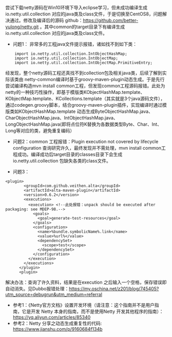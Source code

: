 尝试下载netty源码在Win10环境下导入eclipse学习，但未成功编译生成 io.netty.util.collection 对应的java类及class文件，于是切换至CentOS8，问题解决通过。修改及编译后的源码 github：https://github.com/better-yulong/netty.git 。其中common的target目录下有编译生成 io.netty.util.collection 对应的java类及class文件。

- 问题1：
非常多的工程java文件提示报错，诸如找不到如下类：
```
	import io.netty.util.collection.IntObjectHashMap;
	import io.netty.util.collection.IntObjectMap;
	import io.netty.util.collection.IntObjectMap.PrimitiveEntry;
```
经发现，整个netty源码工程还真找不到collection包及相关java类，后续了解到实际该类由 netty-common编译时基于groovy-maven-plugin动态生成。于是先行尝试编译构造mvn install common工程，但发现common工程源码报错。此处为netty的一种技巧性操作，即基于模版类KObjectHashMap.template、KObjectMap.template、KCollections.template（其实就是3个java源码文件），通过codegen.groovy脚本，结合groovy-maven-plugin插件，实现编译时通过模版类如KObjectHashMap.template 动态生成ByteObjectHashMap.java、CharObjectHashMap.java、IntObjectHashMap.java、LongObjectHashMap.java(即将点位符K替换为各数据类型Byte、Char、Int、Long等对应的类，避免重复编码）
- 问题2：common 工程报错：Plugin execution not covered by lifecycle configuration
查询研究许久，最终发现并不需处理，mvn install common工程成功。编译成功后target目录的classes目录下会生成io.netty.util.collection 包缺失各类的class文件。

- 问题3：
```  
<plugin>
        <groupId>com.github.veithen.alta</groupId>
        <artifactId>alta-maven-plugin</artifactId>
        <version>0.6.2</version>
        <executions>
          <execution> <!--此处报错：unpack should be executed after packaging: see MDEP-98.-->
            <goals>
              <goal>generate-test-resources</goal>
            </goals>
            <configuration>
              <name>%bundle.symbolicName%.link</name>
              <value>%url%</value>
              <dependencySet>
                <scope>test</scope>
              </dependencySet>
            </configuration>
          </execution>
        </executions>
      </plugin>
      <plugin>

```
解决办法：查询了许久资料，结果是在execution 之后输入一个空格，保存错误即自动消失。见Dubbo报错处理：https://my.oschina.net/z201/blog/745405?utm_source=debugrun&utm_medium=referral

- 参考1：《Netty官方文档》设置开发环境（请注意：这个指南并不是用户指南，它是开发 Netty 本身的指南，而不是使用Netty 开发其他程序的指南）：https://yq.aliyun.com/articles/85340
- 参考2：Netty 分享之动态生成重复性的代码: https://www.jianshu.com/p/9160684f134b